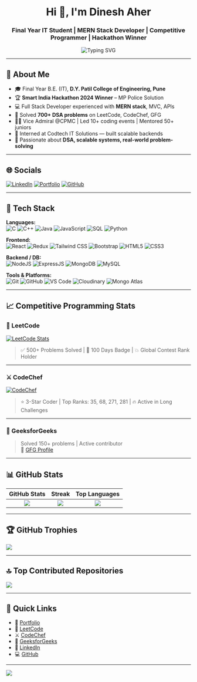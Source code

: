 <h1 align="center">Hi 👋, I'm Dinesh Aher</h1>
<h3 align="center">Final Year IT Student | MERN Stack Developer | Competitive Programmer | Hackathon Winner</h3>

<p align="center">
  <img src="https://readme-typing-svg.herokuapp.com?font=Fira+Code&weight=600&size=20&pause=1000&center=true&vCenter=true&multiline=true&width=600&height=60&lines=Smart+India+Hackathon+2024+Winner;Full-stack+Web+Developer;Competitive+Programmer;TechZooka+Summit+Invitee" alt="Typing SVG" />
</p>

---

## 🚀 About Me

- 🎓 Final Year B.E. (IT), **D.Y. Patil College of Engineering, Pune**
- 🏆 **Smart India Hackathon 2024 Winner** – MP Police Solution  
- 💻 Full Stack Developer experienced with **MERN stack**, MVC, APIs
- 🎯 Solved **700+ DSA problems** on LeetCode, CodeChef, GFG
- 👨‍🏫 Vice Admiral @CPMC | Led 10+ coding events | Mentored 50+ juniors
- 🌟 Interned at Codtech IT Solutions — built scalable backends
- 📌 Passionate about **DSA, scalable systems, real-world problem-solving**

---

## 🌐 Socials

[![LinkedIn](https://img.shields.io/badge/LinkedIn-blue?style=for-the-badge&logo=linkedin&logoColor=white)](https://www.linkedin.com/in/dineshaher/)
[![Portfolio](https://img.shields.io/badge/Portfolio-000000?style=for-the-badge&logo=vercel&logoColor=white)](https://portfolio-dinesh-delta.vercel.app/)
[![GitHub](https://img.shields.io/badge/GitHub-181717?style=for-the-badge&logo=github&logoColor=white)](https://github.com/Dinesh-dypcoe)

---

## 🧠 Tech Stack

**Languages:**  
![C](https://img.shields.io/badge/C-00599C?style=for-the-badge&logo=c&logoColor=white)
![C++](https://img.shields.io/badge/C++-00599C?style=for-the-badge&logo=c%2B%2B&logoColor=white)
![Java](https://img.shields.io/badge/Java-ED8B00?style=for-the-badge&logo=openjdk&logoColor=white)
![JavaScript](https://img.shields.io/badge/JavaScript-F7DF1E?style=for-the-badge&logo=javascript&logoColor=black)
![SQL](https://img.shields.io/badge/SQL-4479A1?style=for-the-badge&logo=mysql&logoColor=white)
![Python](https://img.shields.io/badge/Python-3776AB?style=for-the-badge&logo=python&logoColor=white)

**Frontend:**  
![React](https://img.shields.io/badge/React-20232A?style=for-the-badge&logo=react&logoColor=61DAFB)
![Redux](https://img.shields.io/badge/Redux-593D88?style=for-the-badge&logo=redux&logoColor=white)
![Tailwind CSS](https://img.shields.io/badge/Tailwind_CSS-38B2AC?style=for-the-badge&logo=tailwind-css&logoColor=white)
![Bootstrap](https://img.shields.io/badge/Bootstrap-7952B3?style=for-the-badge&logo=bootstrap&logoColor=white)
![HTML5](https://img.shields.io/badge/HTML5-E34F26?style=for-the-badge&logo=html5&logoColor=white)
![CSS3](https://img.shields.io/badge/CSS3-1572B6?style=for-the-badge&logo=css3&logoColor=white)

**Backend / DB:**  
![NodeJS](https://img.shields.io/badge/Node.js-339933?style=for-the-badge&logo=node.js&logoColor=white)
![ExpressJS](https://img.shields.io/badge/Express.js-404D59?style=for-the-badge&logo=express&logoColor=white)
![MongoDB](https://img.shields.io/badge/MongoDB-4EA94B?style=for-the-badge&logo=mongodb&logoColor=white)
![MySQL](https://img.shields.io/badge/MySQL-00758F?style=for-the-badge&logo=mysql&logoColor=white)

**Tools & Platforms:**  
![Git](https://img.shields.io/badge/Git-F05032?style=for-the-badge&logo=git&logoColor=white)
![GitHub](https://img.shields.io/badge/GitHub-181717?style=for-the-badge&logo=github&logoColor=white)
![VS Code](https://img.shields.io/badge/VS_Code-007ACC?style=for-the-badge&logo=visual-studio-code&logoColor=white)
![Cloudinary](https://img.shields.io/badge/Cloudinary-3448C5?style=for-the-badge&logo=cloudinary&logoColor=white)
![Mongo Atlas](https://img.shields.io/badge/MongoDB_Atlas-11B653?style=for-the-badge&logo=mongodb&logoColor=white)

---

## 📈 Competitive Programming Stats

### 🧠 LeetCode
[![LeetCode Stats](https://leetcard.jacoblin.cool/dineshaher?theme=dark&font=Montserrat&ext=contest)](https://leetcode.com/u/dineshaher/)

> ✅ 500+ Problems Solved | 🏅 100 Days Badge | 💥 Global Contest Rank Holder

---

### ⚔️ CodeChef
[![CodeChef](https://cp-logo.vercel.app/codechef/dineshaher)](https://www.codechef.com/users/dineshaher)

> ⭐ 3-Star Coder | Top Ranks: 35, 68, 271, 281 | 🔥 Active in Long Challenges

---

### 📗 GeeksforGeeks
> Solved 150+ problems | Active contributor  
🔗 [GFG Profile]([https://auth.geeksforgeeks.org/user/your-gfg-username](https://www.geeksforgeeks.org/user/dineshah8tj0/))

<!-- Replace with a screenshot if you'd like -->

---

## 📊 GitHub Stats

| GitHub Stats | Streak | Top Languages |
|:--:|:--:|:--:|
| ![](https://github-readme-stats.vercel.app/api?username=Dinesh-dypcoe&theme=dark&hide_border=false&count_private=true) | ![](https://nirzak-streak-stats.vercel.app/?user=Dinesh-dypcoe&theme=dark&hide_border=false) | ![](https://github-readme-stats.vercel.app/api/top-langs/?username=Dinesh-dypcoe&theme=dark&hide_border=false&layout=compact) |

---

## 🏆 GitHub Trophies

![](https://github-profile-trophy.vercel.app/?username=Dinesh-dypcoe&theme=radical&no-frame=false&no-bg=true&margin-w=4)

---

## 🔝 Top Contributed Repositories

![](https://github-contributor-stats.vercel.app/api?username=Dinesh-dypcoe&limit=5&theme=dark&combine_all_yearly_contributions=true)

---

## 📍 Quick Links

- 🔗 [Portfolio](https://portfolio-dinesh-delta.vercel.app/)
- 📘 [LeetCode](https://leetcode.com/u/dineshaher/)
- ⚔️ [CodeChef](https://www.codechef.com/users/dineshaher)
- 📗 [GeeksforGeeks]([https://auth.geeksforgeeks.org/user/your-gfg-username](https://www.geeksforgeeks.org/user/dineshah8tj0/))
- 🔗 [LinkedIn](https://www.linkedin.com/in/dineshaher/)
- 💻 [GitHub](https://github.com/Dinesh-dypcoe)

---

[![](https://visitcount.itsvg.in/api?id=Dinesh-dypcoe&label=Profile%20Views&icon=5&pretty=true)](https://visitcount.itsvg.in)

<!-- Created with ❤️ by Dinesh  -->
